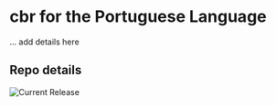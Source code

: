 # cbr for the Portuguese Language

... add details here 


## Repo details

![Current Release](https://img.shields.io/badge/release-v0.1.15-blue)

